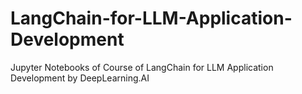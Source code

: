 # LangChain-for-LLM-Application-Development
Jupyter Notebooks of Course of LangChain for LLM Application Development by DeepLearning.AI
